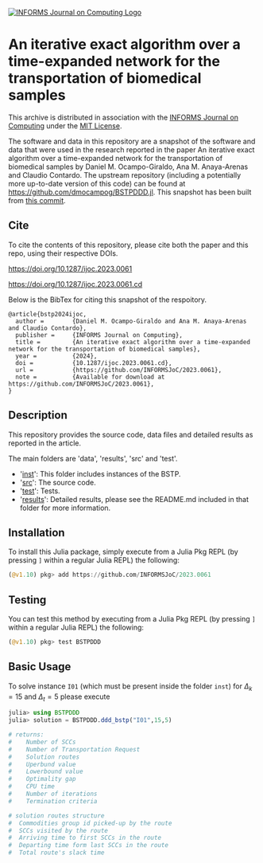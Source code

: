 [![INFORMS Journal on Computing Logo](https://INFORMSJoC.github.io/logos/INFORMS_Journal_on_Computing_Header.jpg)](https://pubsonline.informs.org/journal/ijoc)

# An iterative exact algorithm over a time-expanded network for the transportation of biomedical samples

This archive is distributed in association with the [INFORMS Journal on
Computing](https://pubsonline.informs.org/journal/ijoc) under the [MIT License](LICENSE).

The software and data in this repository are a snapshot of the software and data that were used in the research reported in the paper An iterative exact algorithm over a time-expanded network for the transportation of biomedical samples by Daniel M. Ocampo-Giraldo, Ana M. Anaya-Arenas and Claudio Contardo. The upstream repository (including a potentially more up-to-date version of this code) can be found at https://github.com/dmocampog/BSTPDDD.jl. This snapshot has been built from [this commit](https://github.com/dmocampog/BSTPDDD.jl/commit/38b75106a19a8dd1afd492bb56861a9f7cd67b36).


## Cite

To cite the contents of this repository, please cite both the paper and this repo, using their respective DOIs.

https://doi.org/10.1287/ijoc.2023.0061

https://doi.org/10.1287/ijoc.2023.0061.cd

Below is the BibTex for citing this snapshot of the respoitory.

```
@article{bstp2024ijoc,
  author =        {Daniel M. Ocampo-Giraldo and Ana M. Anaya-Arenas and Claudio Contardo},
  publisher =     {INFORMS Journal on Computing},
  title =         {An iterative exact algorithm over a time-expanded network for the transportation of biomedical samples},
  year =          {2024},
  doi =           {10.1287/ijoc.2023.0061.cd},
  url =           {https://github.com/INFORMSJoC/2023.0061},
  note =          {Available for download at https://github.com/INFORMSJoC/2023.0061},
}
```

## Description

This repository provides the source code, data files and detailed results as reported in the article.

The main folders are 'data', 'results', 'src' and 'test'.
- '[inst](inst)': This folder includes instances of the BSTP.
- '[src](src)': The source code.
- '[test](test)': Tests.
- '[results](results)': Detailed results, please see the README.md included in that folder for more information.


## Installation

To install this Julia package, simply execute from a Julia Pkg REPL (by pressing `]` within a regular Julia REPL) the following:
```julia
(@v1.10) pkg> add https://github.com/INFORMSJoC/2023.0061
```

## Testing

You can test this method by executing from a Julia Pkg REPL (by pressing `]` within a regular Julia REPL) the following:
```julia
(@v1.10) pkg> test BSTPDDD
```

## Basic Usage

To solve instance `I01` (which must be present inside the folder `inst`) for $\Delta_k = 15$ and $\Delta_t = 5$ please execute
```julia
julia> using BSTPDDD
julia> solution = BSTPDDD.ddd_bstp("I01",15,5)

# returns:
#    Number of SCCs
#    Number of Transportation Request
#    Solution routes
#    Uperbund value
#    Lowerbound value
#    Optimality gap
#    CPU time
#    Number of iterations
#    Termination criteria

# solution routes structure
#  Commodities group id picked-up by the route
#  SCCs visited by the route
#  Arriving time to first SCCs in the route
#  Departing time form last SCCs in the route
#  Total route's slack time
```
